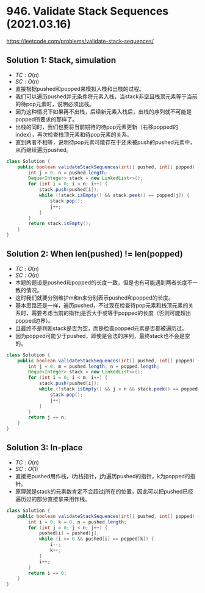 # 946. Validate Stack Sequences (2021.03.16)

https://leetcode.com/problems/validate-stack-sequences/

## Solution 1: Stack, simulation

- $TC:O(n)$
- $SC:O(n)$
- 直接根据pushed和popped来模拟入栈和出栈的过程。
- 我们可以遍历pushed并无条件将元素入栈，当stack非空且栈顶元素等于当前的待pop元素时，说明必须出栈。
- 因为这种情况下如果再不出栈，后续新元素入栈后，出栈的序列就不可能是popped所要求的那样了。
- 出栈的同时，我们也要将当前期待的待pop元素更新（右移popped的index），再次检查栈顶元素和待pop元素的关系。
- 直到两者不相等，说明待pop元素可能存在于还未被push的pushed元素中，从而继续遍历pushed。

```java
class Solution {
    public boolean validateStackSequences(int[] pushed, int[] popped) {
        int j = 0, n = pushed.length;
        Deque<Integer> stack = new LinkedList<>();
        for (int i = 0; i < n; i++) {
            stack.push(pushed[i]);
            while (!stack.isEmpty() && stack.peek() == popped[j]) {
                stack.pop();
                j++;
            }
        }
        return stack.isEmpty();
    }
}
```

## Solution 2: When len(pushed) != len(popped)

- $TC:O(n)$
- $SC:O(n)$
- 本题的题设是pushed和popped的长度一致，但是也有可能遇到两者长度不一致的情况。
- 这时我们就要分别维护m和n来分别表示pushed和popped的长度。
- 基本思路还是一样，遍历pushed，不过现在检查待pop元素和栈顶元素的关系时，需要考虑当前的指针j是否大于或等于popped的长度（否则可能超出popped边界）。
- 且最终不是判断stack是否为空，而是检查popped元素是否都被遍历过。
- 因为popped可能少于pushed，即使是合法的序列，最终stack也不会是空的。

```java
class Solution {
    public boolean validateStackSequences(int[] pushed, int[] popped) {
        int j = 0, m = pushed.length, n = popped.length;
        Deque<Integer> stack = new LinkedList<>();
        for (int i = 0; i < m; i++) {
            stack.push(pushed[i]);
            while (!stack.isEmpty() && j < n && stack.peek() == popped[j]) {
                stack.pop();
                j++;
            }
        }
        return j == n;
    }
}
```

## Solution 3: In-place

- $TC:O(n)$
- $SC:O(1)$
- 直接把pushed用作栈，i为栈指针，j为遍历pushed的指针，k为popped的指针。
- 原理就是stack的元素数肯定不会超过j所在的位置，因此可以把pushed已经遍历过的部分直接拿来用作栈。

```java
class Solution {
    public boolean validateStackSequences(int[] pushed, int[] popped) {
        int i = 0, k = 0, n = pushed.length;
        for (int j = 0; j < n; j++) {
            pushed[i] = pushed[j];
            while (i >= 0 && pushed[i] == popped[k]) {
                i--;
                k++;
            }
            i++;
        }
        return i == 0;
    }
}
```